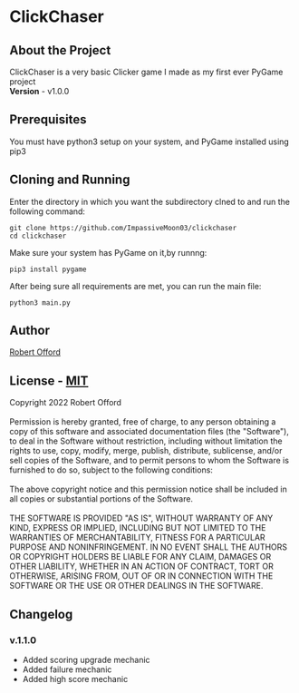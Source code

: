 # ClickChaser
## About the Project
ClickChaser is a very basic Clicker game I made as my first ever PyGame project<br/>**Version** - v1.0.0

## Prerequisites
You must have python3 setup on your system, and PyGame installed using pip3

## Cloning and Running
Enter the directory in which you want the subdirectory clned to and run the following command:<br/>
```
git clone https://github.com/ImpassiveMoon03/clickchaser
cd clickchaser
```
Make sure your system has PyGame on it,by runnng:<br/>
```
pip3 install pygame
```
After being sure all requirements are met, you can run the main file:<br/>
```
python3 main.py
```

## Author
[Robert Offord](https://github.com/ImpassiveMoon03)

## License - [MIT](https://opensource.org/licenses/MIT)
Copyright 2022 Robert Offord<br/><br/>
Permission is hereby granted, free of charge, to any person obtaining a copy of this software and associated documentation files (the "Software"), to deal in the Software without restriction, including without limitation the rights to use, copy, modify, merge, publish, distribute, sublicense, and/or sell copies of the Software, and to permit persons to whom the Software is furnished to do so, subject to the following conditions:
<br/><br/>The above copyright notice and this permission notice shall be included in all copies or substantial portions of the Software.
<br/><br/>THE SOFTWARE IS PROVIDED "AS IS", WITHOUT WARRANTY OF ANY KIND, EXPRESS OR IMPLIED, INCLUDING BUT NOT LIMITED TO THE WARRANTIES OF MERCHANTABILITY, FITNESS FOR A PARTICULAR PURPOSE AND NONINFRINGEMENT. IN NO EVENT SHALL THE AUTHORS OR COPYRIGHT HOLDERS BE LIABLE FOR ANY CLAIM, DAMAGES OR OTHER LIABILITY, WHETHER IN AN ACTION OF CONTRACT, TORT OR OTHERWISE, ARISING FROM, OUT OF OR IN CONNECTION WITH THE SOFTWARE OR THE USE OR OTHER DEALINGS IN THE SOFTWARE.

## Changelog
### v.1.1.0
- Added scoring upgrade mechanic
- Added failure mechanic
- Added high score mechanic